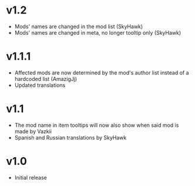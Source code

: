 # v1.2

- Mods' names are changed in the mod list (SkyHawk)
- Mods' names are changed in meta, no longer tooltip only (SkyHawk)

# v1.1.1

- Affected mods are now determined by the mod's author list instead of a hardcoded list (AmazigJj)
- Updated translations


# v1.1

- The mod name in item tooltips will now also show when said mod is made by Vazkii
- Spanish and Russian translations by SkyHawk


# v1.0

- Initial release